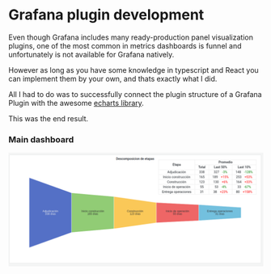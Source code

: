 # Grafana plugin development

Even though Grafana includes many ready-production panel visualization plugins, one of the most common in metrics dashboards is funnel and unfortunately is not available for Grafana natively.

However as long as you have some knowledge in typescript and React you can implement them by your own, and thats exactly what I did.

All I had to do was to successfully connect the plugin structure of a Grafana Plugin with the awesome [echarts library](https://echarts.apache.org/examples/en/index.html).

This was the end result.

### Main dashboard
![Funnel visualization plugin](https://github.com/Rodricity/resume/blob/master/Samples/Grafana/Plugin/funnel-plugin.png)